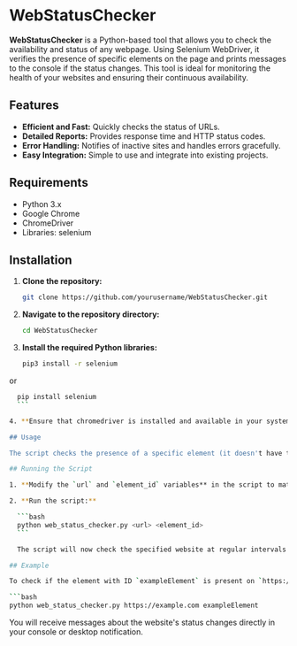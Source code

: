 # WebStatusChecker

**WebStatusChecker** is a Python-based tool that allows you to check the availability and status of any webpage. Using Selenium WebDriver, it verifies the presence of specific elements on the page and prints messages to the console if the status changes. This tool is ideal for monitoring the health of your websites and ensuring their continuous availability.

## Features

- **Efficient and Fast:** Quickly checks the status of URLs.
- **Detailed Reports:** Provides response time and HTTP status codes.
- **Error Handling:** Notifies of inactive sites and handles errors gracefully.
- **Easy Integration:** Simple to use and integrate into existing projects.

## Requirements

- Python 3.x
- Google Chrome
- ChromeDriver
- Libraries: selenium

## Installation

1. **Clone the repository:**

    ```bash
    git clone https://github.com/yourusername/WebStatusChecker.git
    ```

2. **Navigate to the repository directory:**

    ```bash
    cd WebStatusChecker
    ```


3. **Install the required Python libraries:**

    ```bash
    pip3 install -r selenium
    ```
or

  ```bash
    pip install selenium
    ```

4. **Ensure that chromedriver is installed and available in your system's PATH.** You can download it from [here](https://chromedriver.storage.googleapis.com/index.html).

## Usage

The script checks the presence of a specific element (it doesn't have to be a navbar) on a given website at regular intervals and prints messages to the console if the status changes.

## Running the Script

1. **Modify the `url` and `element_id` variables** in the script to match the website and element you want to monitor, or pass them as command-line arguments.

2. **Run the script:**

    ```bash
    python web_status_checker.py <url> <element_id>
    ```

    The script will now check the specified website at regular intervals (default: 60 seconds) and print messages to the console if the status changes.

## Example

To check if the element with ID `exampleElement` is present on `https://example.com`, use the following command:

```bash
python web_status_checker.py https://example.com exampleElement
```

You will receive messages about the website's status changes directly in your console or desktop notification.

